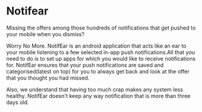 # Notifear
Missing the offers among those hundreds of notifications that get pushed to your mobile when you dismiss?

Worry No More. NotifEar is an android application that acts like an ear to your mobile listening to a few selected in-app push notifications.All that you need to do is to set up apps for which you would like to receive notifications for. NotifEar ensures that your push notifications are saved and categorised(latest on top) for you to always get back and look at the offer that you thought you had missed.

Also, we understand that having too much crap makes any system less healthy. NotifEar doesn't keep any way notification that is more than three days old.
